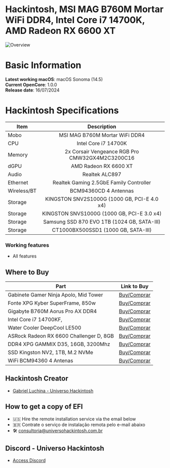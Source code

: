 # Hackintosh, MSI MAG B760M Mortar WiFi DDR4, Intel Core i7 14700K, AMD Radeon RX 6600 XT

![Overview](https://github.com/user-attachments/assets/03d45321-421f-478e-a1f4-3b7e8979e84e)

# Basic Information

**Latest working macOS**: macOS Sonoma (14.5)
<br>
**Current OpenCore**: 1.0.0
<br>
**Release date**: 16/07/2024

# Hackintosh Specifications
|Item|Description|
|-|:-------:|
|Mobo|MSI MAG B760M Mortar WiFi DDR4|
|CPU|Intel Core i7 14700K|
|Memory|2x Corsair Vengeance RGB Pro CMW32GX4M2C3200C16|
|dGPU|AMD Radeon RX 6600 XT|
|Audio|Realtek ALC897|
|Ethernet|Realtek Gaming 2.5GbE Family Controller|
|Wireless/BT|BCM94360CD 4 Antennas|
|Storage|KINGSTON SNV2S1000G (1000 GB, PCI-E 4.0 x4)|
|Storage|KINGSTON SNVS1000G (1000 GB, PCI-E 3.0 x4)|
|Storage|Samsung SSD 870 EVO 1TB (1024 GB, SATA-III)|
|Storage|CT1000BX500SSD1 (1000 GB, SATA-III)|

### Working features
- All features

## Where to Buy

|Part|Link to Buy|
|-|:-------:|
|Gabinete Gamer Ninja Apolo, Mid Tower|[Buy/Comprar](https://www.terabyteshop.com.br/produto/22964/gabinete-gamer-ninja-apolo-mini-tower-rgb-matx-black-sem-fonte-com-3-fans?p=880853)|
|Fonte XPG Kyber SuperFrame, 850w|[Buy/Comprar](https://www.terabyteshop.com.br/produto/25114/fonte-xpg-kyber-superframe-850w-80-plus-gold-com-conector-pcie-50-pfc-ativo?p=880853)|
|Gigabyte B760M Aorus Pro AX DDR4|[Buy/Comprar](https://www.terabyteshop.com.br/produto/24705/placa-mae-gigabyte-b760m-aorus-pro-ax-ddr4-chipset-b760-intel-lga-1700-matx-ddr4?p=880853)|
|Intel Core i7 14700KF,|[Buy/Comprar](https://www.terabyteshop.com.br/produto/26269/processador-intel-core-i7-14700kf-34-ghz-56ghz-turbo-14-geracao-20-cores-28-threads-lga-1700-bx8071514700kf?p=880853)|
|Water Cooler DeepCool LE500|[Buy/Comprar](https://www.terabyteshop.com.br/produto/22309/water-cooler-deepcool-le500-led-6-cores-240mm-intel-amd-r-le500-bklnmc-g-1?p=880853)|
|ASRock Radeon RX 6600 Challenger D, 8GB|[Buy/Comprar](https://www.terabyteshop.com.br/produto/19808/placa-de-video-asrock-radeon-rx-6600-challenger-d-8gb-gddr6-fsr-ray-tracing-90-ga2rzz-00uanf?p=880853)|
|DDR4 XPG GAMMIX D35, 16GB, 3200Mhz|[Buy/Comprar](https://www.terabyteshop.com.br/produto/25637/memoria-ddr4-xpg-gammix-d35-16gb-3200mhz-black-ax4u320016g16a-sbkd35?p=880853)|
|SSD Kingston NV2, 1TB, M.2 NVMe|[Buy/Comprar](https://www.terabyteshop.com.br/produto/23000/ssd-kingston-nv2-1tb-m2-nvme-2280-leitura-3500mbs-e-gravacao-2100mbs-snv2s1000g?p=880853)|
|WiFi BCM94360 4 Antenas|[Buy/Comprar](https://hackintosh.one/s/5yc41)|

## Hackintosh Creator
- [Gabriel Luchina - Universo Hackintosh](https://luchina.com.br)

## How to get a copy of EFI
- 🇺🇸 Hire the remote installation service via the email below
- 🇧🇷 Contrate o serviço de instalação remota pelo e-mail abaixo
- 🛠️ [consultoria@universohackintosh.com.br](mailto:consultoria@universohackintosh.com.br)

## Discord - Universo Hackintosh
- [Access Discord](https://discord.universohackintosh.com.br)
